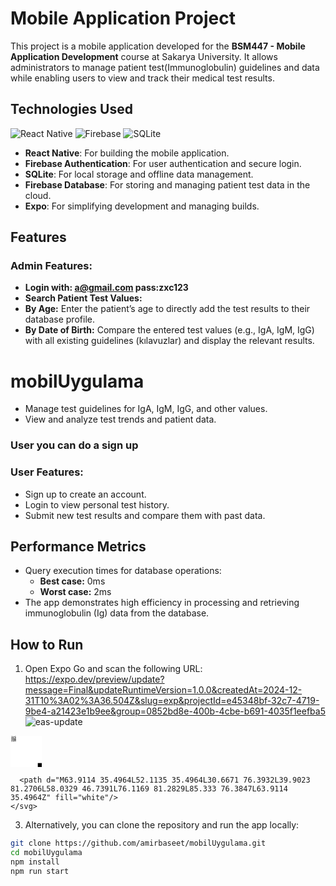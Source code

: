 # Mobile Application Project

This project is a mobile application developed for the **BSM447 - Mobile Application Development** course at Sakarya University. It allows administrators to manage patient test(Immunoglobulin) guidelines and data while enabling users to view and track their medical test results.
## Technologies Used
![React Native](https://img.shields.io/badge/React%20Native-20232A?style=for-the-badge&logo=react&logoColor=61DAFB)
![Firebase](https://img.shields.io/badge/Firebase-FFCA28?style=for-the-badge&logo=firebase&logoColor=white)
![SQLite](https://img.shields.io/badge/SQLite-003B57?style=for-the-badge&logo=sqlite&logoColor=white)

- **React Native**: For building the mobile application.
- **Firebase Authentication**: For user authentication and secure login.
- **SQLite**: For local storage and offline data management.
- **Firebase Database**: For storing and managing patient test data in the cloud.
- **Expo**: For simplifying development and managing builds.

## Features

### Admin Features:
- **Login with: a@gmail.com pass:zxc123**
- **Search Patient Test Values:**
- **By Age:** Enter the patient’s age to directly add the test results to their database profile.
- **By Date of Birth:** Compare the entered test values (e.g., IgA, IgM, IgG) with all existing guidelines (kılavuzlar) and display the relevant results.
# mobilUygulama
- Manage test guidelines for IgA, IgM, IgG, and other values.
- View and analyze test trends and patient data.
### User you can do a sign up
### User Features:
- Sign up to create an account.
- Login to view personal test history.
- Submit new test results and compare them with past data.

## Performance Metrics
- Query execution times for database operations:
  - **Best case:** 0ms
  - **Worst case:** 2ms
- The app demonstrates high efficiency in processing and retrieving immunoglobulin (Ig) data from the database.

## How to Run
1. Open Expo Go and scan the following URL:
https://expo.dev/preview/update?message=Final&updateRuntimeVersion=1.0.0&createdAt=2024-12-31T10%3A02%3A36.504Z&slug=exp&projectId=e45348bf-32c7-4719-9be4-a21423e1b9ee&group=0852bd8e-400b-4cbe-b691-4035f1eefba5
![eas-update](https://github.com/user-attachments/assets/afe3f721-74c0-4e48-b8d6-8811f01baea1)
<svg width="50" height="50" viewBox="0 0 250 250" fill="none" xmlns="http://www.w3.org/2000/svg">
    <path d="M0 8C0 3.58172 3.58172 0 8 0H504C508.418 0 512 3.58172 512 8V504C512 508.418 508.418 512 504 512H8C3.58172 512 0 508.418 0 504V8Z" fill="white"/>
    <svg xmlns="http://www.w3.org/2000/svg" viewBox="0 0 61 61" shape-rendering="crispEdges" height="50" width="50" x="0" y="0"><path stroke="#000000" d="M4 4.5h7m1 0h2m2 0h4m3 0h2m1 0h1m1 0h1m5 0h2m1 0h2m1 0h1m2 0h1m1 0h2m3 0h7M4 5.5h1m5 0h1m1 0h2m1 0h1m3 0h1m1 0h1m6 0h2m3 0h1m2 0h1m1 0h1m2 0h2m2 0h3m2 0h1m5 0h1M4 6.5h1m1 0h3m1 0h1m1 0h2m2 0h1m1 0h2m4 0h1m2 0h1m1 0h1m1 0h1m2 0h1m1 0h1m1 0h3m3 0h1m2 0h1m2 0h1m1 0h3m1 0h1M4 7.5h1m1 0h3m1 0h1m2 0h1m1 0h2m6 0h2m1 0h2m2 0h1m1 0h1m1 0h5m1 0h2m1 0h1m1 0h2m1 0h1m1 0h1m1 0h3m1 0h1M4 8.5h1m1 0h3m1 0h1m5 0h3m1 0h1m2 0h1m2 0h1m1 0h7m3 0h3m4 0h2m3 0h1m1 0h3m1 0h1M4 9.5h1m5 0h1m1 0h2m1 0h2m2 0h5m4 0h1m3 0h1m2 0h2m1 0h1m1 0h3m3 0h1m3 0h1m5 0h1M4 10.5h7m1 0h1m1 0h1m1 0h1m1 0h1m1 0h1m1 0h1m1 0h1m1 0h1m1 0h1m1 0h1m1 0h1m1 0h1m1 0h1m1 0h1m1 0h1m1 0h1m1 0h1m1 0h1m1 0h1m1 0h7M12 11.5h2m4 0h1m2 0h1m1 0h2m3 0h1m3 0h2m3 0h3m3 0h2m1 0h3M6 12.5h3m1 0h1m1 0h1m1 0h1m1 0h2m1 0h5m3 0h6m1 0h5m1 0h1m1 0h1m2 0h1m2 0h4m2 0h3M4 13.5h2m1 0h3m1 0h1m1 0h1m1 0h2m5 0h3m1 0h1m1 0h1m4 0h1m1 0h4m1 0h2m1 0h2m1 0h1m4 0h1m1 0h4M10 14.5h3m2 0h4m1 0h1m5 0h1m2 0h1m9 0h2m1 0h1m1 0h2m1 0h4m1 0h2M4 15.5h3m4 0h4m3 0h2m1 0h1m2 0h1m2 0h1m1 0h1m1 0h2m1 0h2m2 0h1m2 0h5m1 0h2m2 0h1m3 0h2M4 16.5h1m5 0h4m1 0h5m2 0h1m4 0h2m3 0h2m3 0h5m3 0h2m1 0h3m1 0h4M4 17.5h1m1 0h1m2 0h1m1 0h2m1 0h1m2 0h1m2 0h2m2 0h1m2 0h3m2 0h1m3 0h1m1 0h1m1 0h1m2 0h5m1 0h1m1 0h3m1 0h2M6 18.5h2m2 0h13m1 0h4m2 0h1m3 0h1m1 0h2m2 0h4m3 0h1m2 0h4m1 0h1M4 19.5h1m6 0h2m2 0h1m3 0h1m2 0h1m4 0h1m4 0h1m2 0h4m3 0h1m1 0h4m1 0h1m1 0h1m4 0h1M4 20.5h1m2 0h1m2 0h1m3 0h5m3 0h1m4 0h2m5 0h3m1 0h1m1 0h2m1 0h1m1 0h2m1 0h2m2 0h3m1 0h1M4 21.5h1m1 0h1m1 0h1m4 0h1m1 0h5m2 0h2m3 0h2m2 0h2m1 0h2m1 0h2m1 0h1m2 0h2m1 0h1m2 0h1m5 0h2M4 22.5h1m3 0h4m2 0h1m3 0h3m2 0h2m1 0h1m1 0h2m1 0h1m1 0h1m1 0h4m1 0h3m4 0h1m2 0h1m1 0h1M4 23.5h1m2 0h3m2 0h3m1 0h1m2 0h4m2 0h2m1 0h1m1 0h3m1 0h1m5 0h1m2 0h5m7 0h1M5 24.5h2m3 0h2m3 0h1m1 0h2m2 0h4m1 0h3m2 0h2m2 0h5m1 0h1m1 0h1m2 0h1m1 0h1m2 0h5M6 25.5h1m1 0h1m6 0h1m1 0h1m4 0h1m2 0h1m4 0h1m4 0h1m1 0h1m8 0h2m5 0h2m1 0h1M4 26.5h3m2 0h2m5 0h3m1 0h1m3 0h3m1 0h2m1 0h1m1 0h5m1 0h1m1 0h2m2 0h1m2 0h1m1 0h1m1 0h2m1 0h1M4 27.5h2m1 0h2m2 0h9m1 0h1m1 0h1m1 0h3m2 0h1m1 0h5m2 0h1m1 0h1m2 0h2m3 0h1m1 0h1m3 0h1M4 28.5h1m2 0h8m1 0h2m2 0h1m2 0h3m1 0h7m4 0h1m1 0h2m3 0h2m1 0h8M7 29.5h2m3 0h3m2 0h3m4 0h1m1 0h1m1 0h1m3 0h2m5 0h3m2 0h5m3 0h1m2 0h2M5 30.5h1m2 0h1m1 0h1m1 0h3m3 0h2m2 0h1m1 0h5m1 0h1m1 0h2m1 0h2m1 0h2m1 0h2m4 0h2m1 0h1m1 0h4M5 31.5h1m1 0h2m3 0h1m1 0h2m5 0h1m1 0h4m1 0h1m3 0h3m2 0h1m1 0h1m4 0h3m1 0h1m3 0h1m2 0h2M4 32.5h1m1 0h7m2 0h3m1 0h2m1 0h2m2 0h7m3 0h1m3 0h4m1 0h11M4 33.5h1m2 0h1m8 0h1m2 0h2m1 0h4m1 0h1m1 0h2m3 0h3m1 0h1m1 0h1m2 0h4m1 0h1m1 0h1m1 0h2m2 0h1M4 34.5h2m2 0h5m2 0h5m1 0h2m1 0h2m3 0h1m2 0h1m2 0h1m4 0h4m5 0h1m1 0h3m1 0h1M7 35.5h1m5 0h3m3 0h1m1 0h1m2 0h1m1 0h1m1 0h6m1 0h1m1 0h3m1 0h1m2 0h2m1 0h1m2 0h2m1 0h1m2 0h1M4 36.5h3m3 0h1m1 0h1m5 0h1m2 0h3m2 0h3m2 0h1m1 0h1m2 0h1m1 0h6m1 0h1m7 0h2m1 0h1M4 37.5h1m2 0h1m3 0h2m1 0h3m2 0h1m6 0h1m3 0h2m2 0h1m1 0h5m4 0h2m1 0h1m2 0h6M7 38.5h1m2 0h5m1 0h1m1 0h1m3 0h1m2 0h1m2 0h7m3 0h5m1 0h2m3 0h1m2 0h1m1 0h1M5 39.5h2m1 0h2m2 0h1m5 0h2m1 0h1m2 0h1m1 0h1m1 0h2m3 0h2m2 0h1m1 0h1m1 0h1m2 0h5m1 0h4m2 0h1M4 40.5h2m2 0h1m1 0h3m1 0h2m3 0h1m2 0h1m4 0h4m1 0h7m1 0h1m2 0h1m1 0h2m2 0h3m2 0h2M6 41.5h1m4 0h1m6 0h1m2 0h1m1 0h1m3 0h4m1 0h2m2 0h3m4 0h1m2 0h2m3 0h3m1 0h2M4 42.5h2m1 0h1m1 0h3m1 0h1m3 0h2m1 0h1m1 0h1m2 0h2m1 0h2m1 0h2m3 0h2m2 0h3m2 0h1m6 0h1m1 0h2M7 43.5h3m1 0h4m1 0h3m2 0h1m1 0h2m4 0h3m3 0h1m1 0h3m1 0h7m1 0h2M4 44.5h1m1 0h5m2 0h1m1 0h5m2 0h1m2 0h3m1 0h4m1 0h2m1 0h1m2 0h4m1 0h1m3 0h1m4 0h3M4 45.5h1m1 0h3m3 0h2m2 0h1m2 0h1m4 0h3m6 0h2m3 0h4m4 0h7m1 0h3M4 46.5h2m1 0h6m1 0h3m1 0h2m3 0h1m2 0h1m5 0h3m1 0h3m1 0h3m8 0h3M5 47.5h2m6 0h3m5 0h1m1 0h4m2 0h1m1 0h4m4 0h1m1 0h1m1 0h2m1 0h2m1 0h5m1 0h1M7 48.5h1m2 0h1m3 0h1m1 0h1m2 0h3m1 0h1m3 0h7m1 0h1m1 0h1m2 0h1m4 0h2m1 0h5m1 0h3M12 49.5h2m3 0h3m3 0h1m1 0h2m1 0h1m3 0h3m2 0h2m1 0h1m2 0h2m1 0h1m1 0h1m3 0h1m2 0h2M4 50.5h7m3 0h4m4 0h2m2 0h3m1 0h1m1 0h3m1 0h1m1 0h5m2 0h1m1 0h2m1 0h1m1 0h2M4 51.5h1m5 0h1m2 0h1m4 0h5m1 0h5m3 0h3m1 0h1m2 0h1m4 0h2m2 0h1m3 0h2m1 0h1M4 52.5h1m1 0h3m1 0h1m1 0h1m3 0h1m2 0h1m2 0h2m3 0h7m1 0h3m1 0h3m1 0h1m1 0h1m1 0h6m1 0h2M4 53.5h1m1 0h3m1 0h1m1 0h2m1 0h1m4 0h1m1 0h3m1 0h1m2 0h3m2 0h4m2 0h1m2 0h4m1 0h2m4 0h3M4 54.5h1m1 0h3m1 0h1m1 0h4m4 0h1m1 0h2m1 0h3m2 0h2m3 0h2m1 0h1m3 0h2m3 0h1m1 0h4M4 55.5h1m5 0h1m2 0h1m1 0h1m3 0h2m1 0h2m1 0h3m10 0h1m1 0h2m1 0h2m2 0h1m4 0h1m2 0h1M4 56.5h7m4 0h2m2 0h2m2 0h1m5 0h2m1 0h2m1 0h2m1 0h1m1 0h2m4 0h1m2 0h6"/></svg>

<rect x="214" y="214" width="84" height="84" fill="black" stroke="white" stroke-width="8.89"/>
<svg x="214" y="214" width="84" height="84" viewBox="0 0 116 116" fill="none" xmlns="http://www.w3.org/2000/svg">

      <path d="M63.9114 35.4964L52.1135 35.4964L30.6671 76.3932L39.9023 81.2706L58.0329 46.7391L76.1169 81.2829L85.333 76.3847L63.9114 35.4964Z" fill="white"/>
    </svg>
  </svg>

3. Alternatively, you can clone the repository and run the app locally:
```bash
git clone https://github.com/amirbaseet/mobilUygulama.git
cd mobilUygulama
npm install
npm run start
